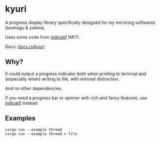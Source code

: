 # kyuri

A progress display library specifically designed for my mirroring softwares (tsumugu & yukina).

Uses some code from [indicatif](https://github.com/console-rs/indicatif) (MIT).

Docs: [docs.rs/kyuri](https://docs.rs/kyuri)

## Why?

It could output a progress indicator both when printing to terminal and (especially when) writing to file, with minimal distraction.

And no other dependencies.

If you need a progress bar or spinner with rich and fancy features, use [indicatif](https://github.com/console-rs/indicatif) instead.

## Examples

```shell
cargo run --example thread
cargo run --example thread > file
```
